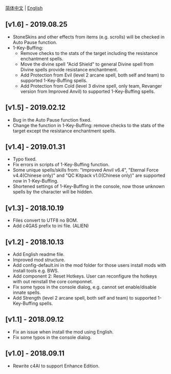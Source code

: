 [简体中文](README.md) | [English](README-EN.md)

## [v1.6] - 2019.08.25
- StoneSkins and other effects from items (e.g. scrolls) will be checked in Auto Pause function. 
- 1-Key-Buffing:
	- Remove checks to the stats of the target including the resistance enchantment spells.
	- Move the divine spell "Acid Shield" to general Divine spell from Divine spells provide resistance enchantment.
	- Add Protection from Evil (level 2 arcane spell, both self and team) to supported 1-Key-Buffing spells.
	- Add Protection from Cold (level 3 divine spell, only team, Revanger version from Improved Anvil) to supported 1-Key-Buffing spells.

## [v1.5] - 2019.02.12
- Bug in the Auto Pause function fixed.
- Change the function in 1-Key-Buffing: remove checks to the stats of the target except the resistance enchantment spells.

## [v1.4] - 2019.01.31
- Typo fixed.
- Fix errors in scripts of 1-Key-Buffing function.
- Some unique spells/skills from: "Improved Anvil v6.4", "Eternal Force v4.4(Chinese only)" and "QC Kitpack v1.0(Chinese only)" are supported now in 1-Key-Buffing.
- Shortened settings of 1-Key-Buffing in the console, now those unknown spells by the character will be hidden.

## [v1.3] - 2018.10.19
- Files convert to UTF8 no BOM.
- Add c4GAS prefix to ini file. (ALIEN)

## [v1.2] - 2018.10.13
- Add English readme file.
- Improved mod structure.
- Add config-default.ini in the mod folder for those users install mods with install tools e.g. BWS.
- Add component 2: Reset Hotkeys. User can reconfigure the hotkeys with out reinstall the core componnet.
- Fix some typos in the console dialog, e.g. cannot set enable/disable innate spells.
- Add Strength (level 2 arcane spell, both self and team) to supported 1-Key-Buffing spells.

## [v1.1] - 2018.09.12 
- Fix an issue when install the mod using English.
- Fix some typos in the console dialog.

## [v1.0] - 2018.09.11
- Rewrite c4AI to support Enhance Edition.

